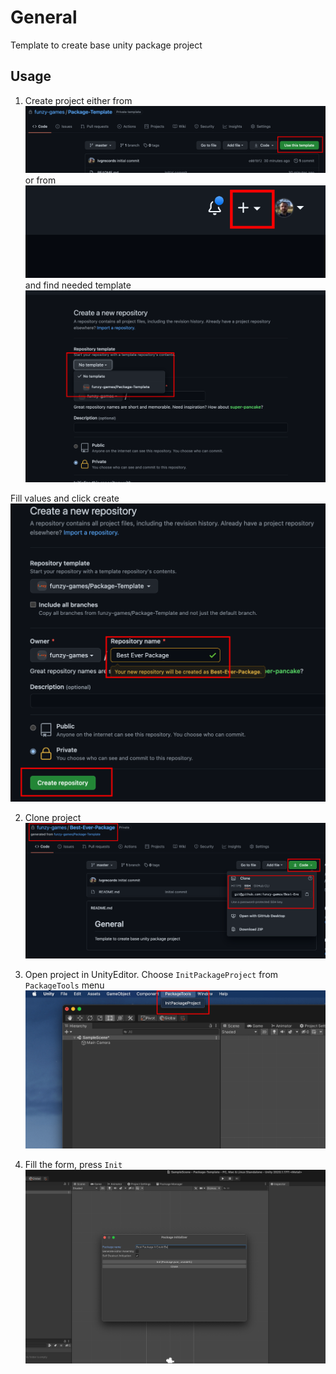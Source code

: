 # General

Template to create base unity package project

## Usage

1. Create project either from 
![Alt text](Images/1.png?raw=true)
or from
![Alt text](Images/2.png?raw=true)
and find needed template
![Alt text](Images/3.png?raw=true)

Fill values and click create
![Alt text](Images/4.png?raw=true)
   
2. Clone project 
![Alt text](Images/5.png?raw=true)
   
3. Open project in UnityEditor. Choose `InitPackageProject` from `PackageTools` menu
![Alt text](Images/6.png?raw=true)
   
4. Fill the form, press `Init`  
![Alt text](Images/7.png?raw=true)